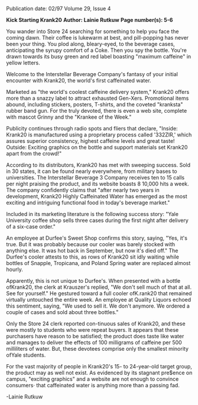 Publication date: 02/97
Volume 29, Issue 4

**Kick Starting Krank20**
**Author: Lainie Rutkuw**
**Page number(s): 5-6**

You wander into Store 24 searching for something to help you face the coming dawn. Their coffee is lukewarm at best, and pill-popping has never been your thing. You plod along, bleary-eyed, to the beverage cases, anticipating the syrupy comfort of a Coke. Then you spy the bottle. You're drawn towards its busy green and red label boasting "maximum caffeine" in yellow letters. 

Welcome to the Interstellar Beverage Company's fantasy of your initial encounter with Krank20, the world's first caffeinated water. 

Marketed as "the world's coolest caffeine delivery system," Krank20 offers more than a snazzy label to attract exhausted Gen-Xers. Promotional items abound, including stickers, posters, T-shirts, and the coveted "kranksta" rubber band gun. For the truly devoted, there is even a web site, complete with mascot Grinny and the "Krankee of the Week." 

Publicity continues through radio spots and fliers that declare, "Inside: Krank20 is manufactured using a proprietary process called '332ZIR,' which assures superior consistency, highest caffeine levels and great taste! Outside: Exciting graphics on the bottle and support materials set Krank20 apart from the crowd!" 

According to its distributors, Krank20 has met with sweeping success. Sold in 30 states, it can be found nearly everywhere, from military bases to universities. The Interstellar Beverage 3 Company receives ten to 15 calls per night praising the product, and its website boasts 8 10,000 hits a week. The company confidently claims that "after nearly two years in development, Krank20 Highly Caffeinated Water has emerged as the most exciting and intriguing functional food in today's beverage market." 

Included in its marketing literature is the following success story: "Yale University coffee shop sells three cases during the first night after delivery of a six-case order." 

An employee at Durfee's Sweet Shop confirms this story, saying, "Yes, it's true. But it was probably because our cooler was barely stocked with anything else. It was hot back in September, but now it's died off." The Durfee's cooler attests to this, as rows of Krank20 sit idly waiting while bottles of Snapple, Tropicana, and Poland Spring water are replaced almost hourly. 

Apparently, this is not unique to Durfee's. When presented with a bottle ofKrank20, the clerk at Krauszer's replied, "We don't sell much of that at all. See for yourself." He gestured toward a full cooler ofK.rank20 that remained virtually untouched the entire week. An employee at Quality Liquors echoed this sentiment, saying, "We used to sell it. We don't anymore. We ordered a couple of cases and sold about three bottles." 

Only the Store 24 clerk reported con-tinuous sales of Krank20, and these were mostly to students who were repeat buyers. It appears that these purchasers have reason to be satisfied; the product does taste like water and manages to deliver the effects of 100 milligrams of caffeine per 500 milliliters of water. But, these devotees comprise only the smallest minority ofYale students. 

For the vast majority of people in Krank20's 15- to 24-year-old target group, the product may as well not exist. As evidenced by its stagnant pre$ence on campus, "exciting graphics" and a website are not enough to convince consumers· that caffeinated water is anything more than a passing fad. 

-Lainie Rutkuw